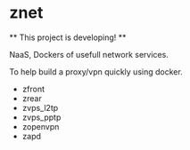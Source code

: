 # znet

** This project is developing! **

NaaS, Dockers of usefull network services.

To help build a proxy/vpn quickly using docker.
* zfront
* zrear
* zvps_l2tp
* zvps_pptp
* zopenvpn
* zapd
